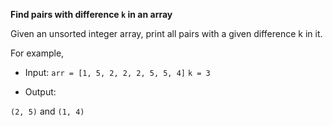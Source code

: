 **Find pairs with difference `k` in an array**

Given an unsorted integer array, print all pairs with a given difference k in it.

For example,

- Input: `arr = [1, 5, 2, 2, 2, 5, 5, 4]` 
         `k = 3`
 
- Output:
 
`(2, 5)` and `(1, 4)`